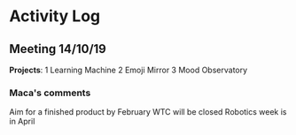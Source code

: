 # Activity Log

## Meeting 14/10/19

**Projects**: 
1 Learning Machine 
2 Emoji Mirror
3 Mood Observatory


### Maca's comments
Aim for a finished product by February
WTC will be closed 
Robotics week is in April
